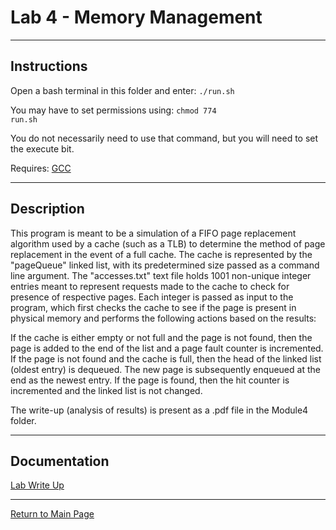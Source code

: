 # Lab 4 - Memory Management
---

## Instructions

Open a bash terminal in this folder and enter: <code>./run.sh</code>

You may have to set permissions using: <code>chmod 774 run.sh</code>

You do not necessarily need to use that command, but you will need to set the execute bit.

Requires: [GCC](https://linuxize.com/post/how-to-install-gcc-compiler-on-ubuntu-18-04/) 

---

## Description

This program is meant to be a simulation of a FIFO page replacement algorithm used by a cache (such as a TLB) to determine the method of page replacement in the event of a full cache. The cache is represented by the "pageQueue" linked list, with its predetermined size passed as a command line argument. The "accesses.txt" text file holds 1001 non-unique integer entries meant to represent requests made to the cache to check for presence of respective pages. Each integer is passed as input to the program, which first checks the cache to see if the page is present in physical memory and performs the following actions based on the results:

If the cache is either empty or not full and the page is not found, then the page is added to the end of the list and a page fault counter is incremented. If the page is not found and the cache is full, then the head of the linked list (oldest entry) is dequeued. The new page is subsequently enqueued at the end as the newest entry. If the page is found, then the hit counter is incremented and the linked list is not changed.

The write-up (analysis of results) is present as a .pdf file in the Module4 folder.

---

## Documentation

[Lab Write Up](./4_writeup.pdf)

---

[Return to Main Page](https://github.com/raymondshum/CST334)
